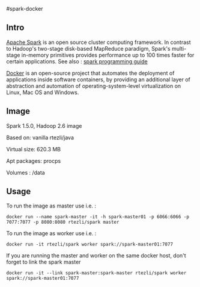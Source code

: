 #spark-docker

## Intro

[Apache Spark](http://spark.apache.org) is an open source cluster computing framework. In contrast to Hadoop's two-stage disk-based MapReduce paradigm, Spark's multi-stage in-memory primitives provides performance up to 100 times faster for certain applications. See also : [spark programming guide](http://spark.apache.org/docs/latest/programming-guide.html#deploying-to-a-cluster)

[Docker](https://www.docker.com) is an open-source project that automates the deployment of applications inside software containers, by providing an additional layer of abstraction and automation of operating-system-level virtualization on Linux, Mac OS and Windows.

## Image

Spark 1.5.0, Hadoop 2.6 image

Based on: vanilla rtezli/java

Virtual size: 620.3 MB

Apt packages: procps

Volumes : /data


## Usage

To run the image as master use i.e. :

`docker run --name spark-master -it -h spark-master01 -p 6066:6066 -p 7077:7077 -p 8080:8080 rtezli/spark master`

To run the image as worker use i.e. :

`docker run -it rtezli/spark worker spark://spark-master01:7077`

If you are running the master and worker on the same docker host, don't forget to link the spark master 

`docker run -it --link spark-master:spark-master rtezli/spark worker spark://spark-master01:7077`

